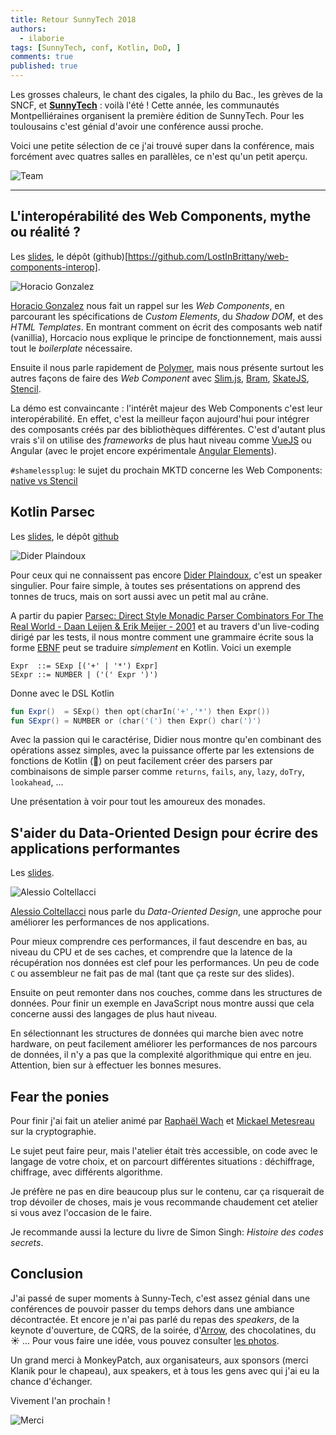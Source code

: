 ```yaml
---
title: Retour SunnyTech 2018
authors:
  - ilaborie
tags: [SunnyTech, conf, Kotlin, DoD, ]
comments: true
published: true
---
```



Les grosses chaleurs, le chant des cigales, la philo du Bac., les grèves de la SNCF, et [**SunnyTech**]() : voilà l'été !
Cette année, les communautés Montpelliéraines organisent la première édition de SunnyTech. Pour les toulousains c'est génial d'avoir une conférence aussi proche.


Voici une petite sélection de ce j'ai trouvé super dans la conférence, mais forcément avec quatres salles en parallèles, ce n'est qu'un petit aperçu.
<!--more-->


![Team](https://lh3.googleusercontent.com/GEJ_LQviDIPSLGrvKUebtQOQ6hputryLqbODSjQkuJCGW44-KlnKP_Sotli7Dz2vtw2sqWDpTaSOcLt8v_L0dIfPVQouz4PVjzQGhfwDRKQx8ikRfIWE_xXwjGYJraXG4S7bFSLu9EAermukxELZyC8TFO6vhtUK5s-YRwIsw14lAU6wlBLIv_mRi6iVoe8wHKSbPn_UCvAkgJ_105UJCJqHN9OL75vQgnLhurt39v6ehsaZLZhLTI58BXzBb2ZsqDqPWODEk0bO37_qqItQOxotHwRRUwXTtp3y9DBS0fQMVqdWRALNiIDpuDYYnDktogDjMH6mHMe9IhmLbGDR-X1hpbZutPKC0oPlPAkNQDb2Yk63EH5aIcVWCwJ9cqKdtvImooHK2FlPE0dY6rxqMia9V6wjRLK-l5avBN8J3TSjNMhKcZ2Kex7losuZga0ppW-ni2anzd3_cc_4SNSt5viVcsZ7yi4XrCs3k55ewzXV7pHW4Z-kChMVajjeghYxjk8s-Dd5XBzl1rRHiNNQioPq6y4T_ouqI-MWahrGhYSvCeWQxRYhf1TsCicYnGrCcvLJCFl6HaZ7jzL2AW0tRLmtpaiBBRpCYlbhER31dmrpOyrFXwd59nxjD2GlJ6FQ4NQ4ilo4uJ5ht0ZRujNcqob1SvDlwQSd=w586-h390-no)

-----

## L'interopérabilité des Web Components, mythe ou réalité ?

Les [slides](https://noti.st/lostinbrittany/xyJkQe/the-web-components-interoperability-challenge), le dépôt (github)[https://github.com/LostInBrittany/web-components-interop].

![Horacio Gonzalez](https://lh3.googleusercontent.com/l5vtYsb6Rxz8Phmz-HCdXJA1SiQSE97XEwsQvIBgiBXtfMyW7vxhC3eS-8VxoVP12mknxY62Q6pN-gipwexls7xzx2rpD0hxd3eu3-DHZxlCZy2i95_3IHLWt-Yr6_DuTGK4Ov6e4ZELVGlZPYN_87o3lt09UbB8UAJw7EopVI21VkT_Col1cXXj8PJlZUwdTMVhZa9ah5jVO2RmhXMlBN2kSuRJiTF4WWr0tvly4j_IovWKtu2NNkKHkOwCeVdV9QWnDHelJI2kknS5TWmfBTRFEWmj2bl-1Y_EjgFnmIVTVE5ojzk3xuZyOvzATZVZDARWvopLfvVkqmQ_ElMvipIjV2uqAyB67mvV0rYKYTOxpRelsWdzbrx-8g_W3mFZ1XO-bS8siI2DZI-boeLcLNvljdo0ycRPnn-OCp17t7Gn7dMPgGYoEezFDiOLC9GIC7tBoKz2DHO95mKuVmJaTGvRL_oEGBix4fZDVpwtHvC2tRJCRIYYc1zTRlEXTyMsjnpVVhPXGyPmRIfYYSD3Eud7rv5qp14DHv4XeZ-P-fLWc5H-o95bYHXt6x2nfAdsX3SJv2ZVZLIr4ho7qdD1KZLjYh_MybKvjsHTEyGctO8l-sKB8HFyQtaCiS-6Vw6aeROVIVzbJErBtOviYZ9ibEDXHtbbDrLI=w736-h1104-no)

[Horacio Gonzalez](https://twitter.com/LostInBrittany) nous fait un rappel sur les _Web Components_, en parcourant les spécifications de _Custom Elements_, du _Shadow DOM_, et des _HTML Templates_.
En montrant comment on écrit des composants web natif (vanillia), Horcacio nous explique le principe de fonctionnement, mais aussi tout le _boilerplate_ nécessaire.

Ensuite il nous parle rapidement de [Polymer](https://www.polymer-project.org/), mais nous présente surtout les autres façons de faire des _Web Component_ avec [Slim.js](http://slimjs.com/), [Bram](https://bramjs.org/), [SkateJS](http://skatejs.netlify.com/), [Stencil](https://stenciljs.com/).

La démo est convaincante : l'intérêt majeur des Web Components c'est leur interopérabilité. En effet, c'est la meilleur façon aujourd'hui pour intégrer des composants créés par des bibliothèques différentes. C'est d'autant plus vrais s'il on utilise des _frameworks_ de plus haut niveau comme [VueJS](https://vuejs.org/) ou Angular (avec le projet encore expérimentale [Angular Elements](https://blog.ninja-squad.com/2018/05/29/angular-elements/)).

`#shamelessplug`: le sujet du prochain MKTD concerne les Web Components: [native vs Stencil](https://www.meetup.com/fr-FR/MonkeyTechDays/events/251431123/)


## Kotlin Parsec

Les [slides](https://github.com/d-plaindoux/parsec.kotlin), le dépôt [github](https://github.com/d-plaindoux/parsec.kotlin)

![Dider Plaindoux](https://lh3.googleusercontent.com/8PvvAEV64YI4AOPDNWOAKexZXDr0ezF0iM0UTwhoPNXho1f0I_8APwDCy-6N3dvSOV86nVYcXZ1shGFCvyeekkcj8DQWCG1nWz4q4ATnh85slu3KdkA4VP5YuMtCcn3Me0Wrudq2res5XFySSmBFIXUl5yFevMC0PrRyf1duInDIofm8fMfhc3n9WheMqX2MzSVd0eANWGxx7MfCF5iNvecvlrjW3QgNAMPf2nH8YWN7qjjSxaIcGvcDG_MPygtqw_BB2vi8q9najR-5MwLjewD13igBR8nzukhcWBARt5Fh7uSoW8vY1gWZ4WPgreEyHyjwnAtUdd6roHAHskXFqicZcGTPASjGnuQaEc0vErmUs5Pb92roI8xfveAONXs7NfQcR1IQlHldvYnZOaNTjuOW1QhL1dxBmVzG24NtPN87FJx-rx40CQDI-kUr1Gd-kzZQcmsrIznAGebiDfYMa8u-BNfArO4v09URRfTrtHG9QFJnskv6P46MWKevObe_HlQfv25xLltARf8MXWc5fvWe1FRG1HtMY3XgnhRMirhw2a0HL4f0hQ3VEhLJt_8UqxMtFl8f8VhXKW0Bk4LgAjjFnfWjZxbACX0Jn0IqlXg2gZltm_2pTB2FP7YLHZ7td0FsBlKvdyd3kdooULzBeJuePqiCSBWs=w477-h318-no) 

Pour ceux qui ne connaissent pas encore [Dider Plaindoux](https://twitter.com/dplaindoux), c'est un speaker singulier. Pour faire simple, à toutes ses présentations on apprend des tonnes de trucs, mais on sort aussi avec un petit mal au crâne.

A partir du papier [Parsec: Direct Style Monadic Parser Combinators For The Real World - Daan Leijen & Erik Meijer - 2001](https://www.microsoft.com/en-us/research/wp-content/uploads/2016/02/parsec-paper-letter.pdf) et au travers d'un live-coding dirigé par les tests, il nous montre comment une grammaire écrite sous la forme   [EBNF](https://en.wikipedia.org/wiki/Extended_Backus%E2%80%93Naur_form) peut se traduire _simplement_ en Kotlin. Voici un exemple 

```ebnf
Expr  ::= SExp [('+' | '*') Expr]
SExpr ::= NUMBER | ('(' Expr ')')
```

Donne avec le DSL Kotlin

```kotlin
fun Expr()  = SExp() then opt(charIn('+','*') then Expr())
fun SExpr() = NUMBER or (char('(') then Expr() char(')')
```

Avec la passion qui le caractérise, Didier nous montre qu'en combinant des opérations assez simples, avec la puissance offerte par les extensions de fonctions de Kotlin (💖) on peut facilement créer des parsers par combinaisons de simple parser comme `returns`, `fails`, `any`, `lazy`, `doTry`, `lookahead`, ...

Une présentation à voir pour tout les amoureux des monades.

## S'aider du Data-Oriented Design pour écrire des applications performantes

Les [slides](https://docs.google.com/presentation/d/14IBNbjYnCYrNdMq6hnYdUc2GLbrhS3godn6Nv93fmnA/edit).

![Alessio Coltellacci](https://lh3.googleusercontent.com/018xd7xaWWcL-RRpokjObWrGUpAfbP-MYCIs7e1ia6bn8h4Cbb4MjpWaF9sE9xddhybwfQgzyc2bdV7dWDNx2Msc786m5vKhQKySzbiMbbl6Ufz6TstlFTrpqp7hGzIQvmXDbCG62YB2sRX77R9xPb_SVAhtZgZTAanJqeiIZ5XQI8gSi2iVNC0p1cNMRS9egICJCaTlMSeI2mRBS3bG2f_320C_rNBEaOpfZCOjnnQ7pfJdcQlFVXsH5LBhq494WBf0_jlCuTo8dCqaz_qJTi-ufVMy05wsSQLdQ1cVKTy7-emAJ64XOjF-S_bTZC12zbVutRelbvU-sBictOTrErD0HBSsigC1e7WjAFueuL7oM-Be0dSePmhGWTJLVVTA5lG6gUc5LdVVn_rls2i4JArDcHLI-rCdZ0osUPbOJ-pEOZPOvlxoCL5yznFAqCX0CebeH8DrY7X0e6k_v1gKkjv3wrfieCPW8lEj7i9ds7H02GX8JBgAIYbmQwTnU6A-tSLtxxG6OpZEbweuL9E_aOA62e8P_gXIoLewrCtP46PvhL9Ebz7Jy3kSlMsxaOfPUC6WLkCFabLykhvMiLZIdJl1O8JyFoUShk-C1e-QOkHhnymQVVePeLBzW6KU8qSRk93DkKXQyQaZqpa9A-tHItTns4dd169m=w477-h318-no)

[Alessio Coltellacci](https://twitter.com/lightplay8) nous parle du _Data-Oriented Design_, une approche pour améliorer les performances de nos applications.

Pour mieux comprendre ces performances, il faut descendre en bas, au niveau du CPU et de ses caches, et comprendre que la latence de la récupération nos données est clef pour les performances. Un peu de code `C` ou assembleur ne fait pas de mal (tant que ça reste sur des slides).

Ensuite on peut remonter dans nos couches, comme dans les structures de données.
Pour finir un exemple en JavaScript nous montre aussi que cela concerne aussi des langages de plus haut niveau.

En sélectionnant les structures de données qui marche bien avec notre hardware, on peut facilement améliorer les performances de nos parcours de données, il n'y a pas que la complexité algorithmique qui entre en jeu.
Attention, bien sur à effectuer les bonnes mesures.


## Fear the ponies

Pour finir j'ai fait un atelier animé par [Raphaël Wach](https://twitter.com/raphaelwac) et [Mickael Metesreau](https://twitter.com/MiKaDo_O) sur la cryptographie.

Le sujet peut faire peur, mais l'atelier était très accessible, on code avec le langage de votre choix, et on parcourt différentes situations : déchiffrage, chiffrage, avec différents algorithme.

Je préfère ne pas en dire beaucoup plus sur le contenu, car ça risquerait de trop dévoiler de choses, mais je vous recommande chaudement cet atelier si vous avez l'occasion de le faire.

Je recommande aussi la lecture du livre de Simon Singh: _Histoire des codes secrets_.

## Conclusion


J'ai passé de super moments à Sunny-Tech, c'est assez génial dans une conférences de pouvoir passer du temps dehors dans une ambiance décontractée. Et encore je n'ai pas parlé du repas des _speakers_, de la keynote d'ouverture, de CQRS, de la soirée, d'[Arrow](https://arrow-kt.io/), des chocolatines, du ☀️ ...
Pour vous faire une idée, vous pouvez consulter [les photos](https://photos.google.com/share/AF1QipP0gVKc2UuMSadr7u-4IUnOdQjgY_4d0PRTIsx-Y1XDQIW2J8Ufrjp-iFW3AX2u5g?key=VVJiUGVsQl9PalFlSmpkRVJ1WGh0eWhoRW9JU253).

Un grand merci à MonkeyPatch, aux organisateurs, aux sponsors (merci Klanik pour le chapeau), aux speakers, et à tous les gens avec qui j'ai eu la chance d'échanger.

Vivement l'an prochain !


![Merci](https://lh3.googleusercontent.com/jEXHIuv9rANpkXDPr5Io9n48UVzOtFFK11RbTr3OtnEwhk_duGZvAPxY7YiN3YZV3ZGR9KXlQtB2wEPCSEQ-vJ1zLdX8JrnLOHH1mOui2ZnKijMTBgpU6BYt5q46fVqlu9dTarBV92-DTVNRrnIkbNFZMA96R6M3L6pS6iyK3JkpwZ17lYeEIyCywvRltOgIVbmF2IKmQl1NUnzJQPIiwkGEgBXRVl6YAxbY1bRNp4zFChS-cq24fDBODrkdkLnt6HZQd8wcOvpcXJNzMjLRy73K_keYbfvr5BZyy06CRYYn6OTQlJ8brPkRE8e3a7fZ58Fo3qU76mYxipYGot8G9DQ4AuB9ATf7VhAUb8-keyvzr7mBgOqtTwSOWGPbpn84KqtgiZU_N4AeUN6iB-VCt5c5L9JAmsF0Gds9nntNzBbnhZV65VtnEmW8WuyhgZ5LjAGrLilE0femidM_rZZCbShqUXmTwAXU528VGo_ykQOLdNxDHiMWv6tZ8YGHtXuT9VSp4HvZDSMErHc4jUqYJQHkKsfaqqCKlDLqrATxKcugiMsYeV9pnUugPsNm6NWXRBC69_FK_5L1LXEi1DwkbpnhiQ8OguAvIuNAI1PFcYW0S_iS4cnHawLjhYzy5ApA35giR717Mn-OkWhtNyI8yrcymR93piKA=w1657-h1104-no)
